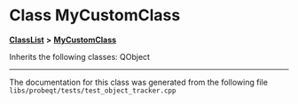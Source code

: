

# Class MyCustomClass



[**ClassList**](annotated.md) **>** [**MyCustomClass**](classMyCustomClass.md)








Inherits the following classes: QObject































































------------------------------
The documentation for this class was generated from the following file `libs/probeqt/tests/test_object_tracker.cpp`


